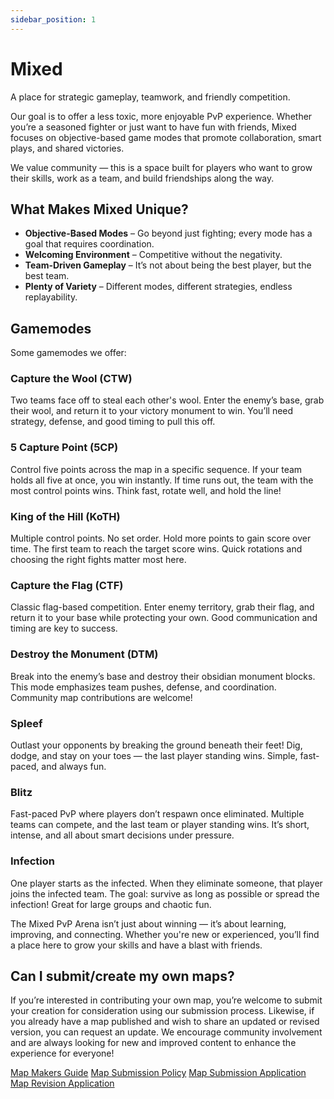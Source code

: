 ```yaml
---
sidebar_position: 1
---
```


# Mixed

A place for strategic gameplay, teamwork, and friendly competition.

Our goal is to offer a less toxic, more enjoyable PvP experience. Whether you’re a seasoned fighter or just want to have fun with friends, Mixed focuses on objective-based game modes that promote collaboration, smart plays, and shared victories.

We value community — this is a space built for players who want to grow their skills, work as a team, and build friendships along the way.

## What Makes Mixed Unique?

* **Objective-Based Modes** – Go beyond just fighting; every mode has a goal that requires coordination.
* **Welcoming Environment** – Competitive without the negativity.
* **Team-Driven Gameplay** – It’s not about being the best player, but the best team.
* **Plenty of Variety** – Different modes, different strategies, endless replayability.

## Gamemodes

Some gamemodes we offer:

### Capture the Wool (CTW)

Two teams face off to steal each other's wool.
Enter the enemy’s base, grab their wool, and return it to your victory monument to win.
You’ll need strategy, defense, and good timing to pull this off.

### 5 Capture Point (5CP)

Control five points across the map in a specific sequence.
If your team holds all five at once, you win instantly.
If time runs out, the team with the most control points wins.
Think fast, rotate well, and hold the line!

### King of the Hill (KoTH)

Multiple control points. No set order.
Hold more points to gain score over time.
The first team to reach the target score wins.
Quick rotations and choosing the right fights matter most here. 

### Capture the Flag (CTF)

Classic flag-based competition.
Enter enemy territory, grab their flag, and return it to your base while protecting your own.
Good communication and timing are key to success.

### Destroy the Monument (DTM)

Break into the enemy’s base and destroy their obsidian monument blocks.
This mode emphasizes team pushes, defense, and coordination.
Community map contributions are welcome!

### Spleef

Outlast your opponents by breaking the ground beneath their feet!
Dig, dodge, and stay on your toes — the last player standing wins.
Simple, fast-paced, and always fun.

### Blitz

Fast-paced PvP where players don’t respawn once eliminated.
Multiple teams can compete, and the last team or player standing wins.
It’s short, intense, and all about smart decisions under pressure.

### Infection

One player starts as the infected.
When they eliminate someone, that player joins the infected team.
The goal: survive as long as possible or spread the infection!
Great for large groups and chaotic fun.

The Mixed PvP Arena isn’t just about winning — it’s about learning, improving, and connecting. Whether you're new or experienced, you’ll find a place here to grow your skills and have a blast with friends.

## Can I submit/create my own maps?

If you’re interested in contributing your own map, you’re welcome to submit your creation for consideration using our submission process. Likewise, if you already have a map published and wish to share an updated or revised version, you can request an update. We encourage community involvement and are always looking for new and improved content to enhance the experience for everyone!

<div className="button-group">
  <a className="button button--primary" href="/servers/mixed/map-making/map-makers-guide">Map Makers Guide</a>
  <a className="button button--primary" href="/servers/mixed/map-making/map-submission-policy">Map Submission Policy</a>
  <a className="button button--info" href="https://craftingforchrist.short.gy/map-submission">Map Submission Application</a>
  <a className="button button--info" href="https://craftingforchrist.short.gy/map-revision">Map Revision Application</a>
</div>